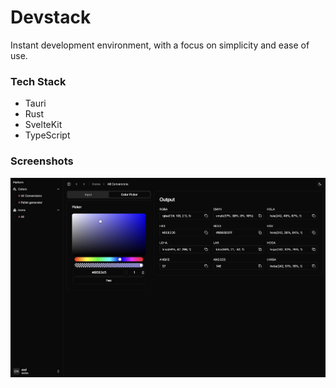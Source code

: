 # Devstack
Instant development environment, with a focus on simplicity and ease of use.

### Tech Stack
- Tauri
- Rust
- SvelteKit
- TypeScript


### Screenshots
![alt text](readme/FirstSnapshot.png)